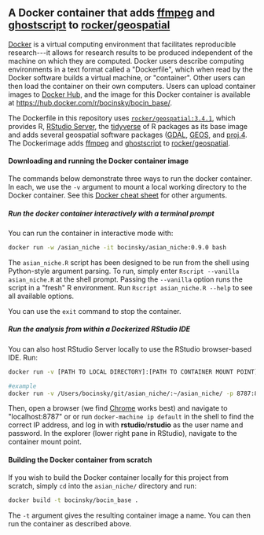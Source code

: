 A Docker container that adds [ffmpeg](https://www.ffmpeg.org/) and [ghostscript](https://www.ghostscript.com/) to [rocker/geospatial](https://hub.docker.com/r/rocker/geospatial/)
----------------------------------------------------------------

[Docker](https://www.docker.com/) is a virtual computing environment that facilitates reproducible research---it allows for research results to be produced independent of the machine on which they are computed. Docker users describe computing environments in a text format called a "Dockerfile", which when read by the Docker software builds a virtual machine, or "container". Other users can then load the container on their own computers. Users can upload container images to [Docker Hub](https://hub.docker.com/), and the image for this Docker container is available at <https://hub.docker.com/r/bocinsky/bocin_base/>.

The Dockerfile in this repository uses [`rocker/geospatial:3.4.1`](https://hub.docker.com/r/rocker/geospatial/), which provides R, [RStudio Server](https://www.rstudio.com/products/rstudio/download-server/), the [tidyverse](http://tidyverse.org/) of R packages as its base image and adds several geospatial software packages ([GDAL](http://www.gdal.org/), [GEOS](https://trac.osgeo.org/geos/), and [proj.4](http://proj4.org/). The Dockerimage adds [ffmpeg](https://www.ffmpeg.org/) and [ghostscript](https://www.ghostscript.com/) to [rocker/geospatial](https://hub.docker.com/r/rocker/geospatial/).

#### Downloading and running the Docker container image

The commands below demonstrate three ways to run the docker container. In each, we use the `-v` argument to mount a local working directory to the Docker container. See this [Docker cheat sheet](https://github.com/wsargent/docker-cheat-sheet) for other arguments.

##### Run the docker container interactively with a terminal prompt

You can run the container in interactive mode with:

``` bash
docker run -w /asian_niche -it bocinsky/asian_niche:0.9.0 bash
```

The `asian_niche.R` script has been designed to be run from the shell using Python-style argument parsing. To run, simply enter `Rscript --vanilla asian_niche.R` at the shell prompt. Passing the `--vanilla` option runs the script in a "fresh" R environment. Run `Rscript asian_niche.R --help` to see all available options.

You can use the `exit` command to stop the container.

##### Run the analysis from within a Dockerized RStudio IDE

You can also host RStudio Server locally to use the RStudio browser-based IDE. Run:

``` bash
docker run -v [PATH TO LOCAL DIRECTORY]:[PATH TO CONTAINER MOUNT POINT] -p 8787:8787 bocinsky/bocin_base

#example
docker run -v /Users/bocinsky/git/asian_niche/:~/asian_niche/ -p 8787:8787 bocinsky/bocin_base
```

Then, open a browser (we find [Chrome](https://www.google.com/chrome/) works best) and navigate to "localhost:8787" or or run `docker-machine ip default` in the shell to find the correct IP address, and log in with **rstudio**/**rstudio** as the user name and password. In the explorer (lower right pane in RStudio), navigate to the container mount point.

#### Building the Docker container from scratch

If you wish to build the Docker container locally for this project from scratch, simply `cd` into the `asian_niche/` directory and run:

``` bash
docker build -t bocinsky/bocin_base .
```

The `-t` argument gives the resulting container image a name. You can then run the container as described above.
